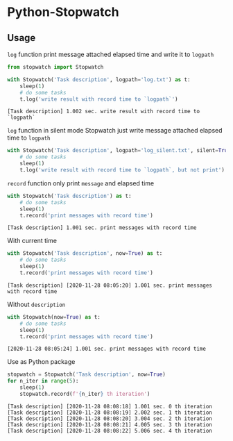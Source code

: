 # Python-Stopwatch

## Usage

`log` function print message attached elapsed time and write it to `logpath`
```python
from stopwatch import Stopwatch

with Stopwatch('Task description', logpath='log.txt') as t:
    sleep(1)
    # do some tasks
    t.log('write result with record time to `logpath`')
```
```
[Task description] 1.002 sec. write result with record time to `logpath`
```

`log` function in silent mode Stopwatch just write message attached elapsed time to `logpath`
```python
with Stopwatch('Task description', logpath='log_silent.txt', silent=True) as t:
    # do some tasks
    sleep(1)
    t.log('write result with record time to `logpath`, but not print')
```

`record` function only print `message` and elapsed time
```python
with Stopwatch('Task description') as t:
    # do some tasks
    sleep(1)
    t.record('print messages with record time')
```
```
[Task description] 1.001 sec. print messages with record time
```

With current time
```python
with Stopwatch('Task description', now=True) as t:
    # do some tasks
    sleep(1)
    t.record('print messages with record time')
```
```
[Task description] [2020-11-28 08:05:20] 1.001 sec. print messages with record time
```

Without `description`
```python
with Stopwatch(now=True) as t:
    # do some tasks
    sleep(1)
    t.record('print messages with record time')
```
```
[2020-11-28 08:05:24] 1.001 sec. print messages with record time
```

Use as Python package
```python
stopwatch = Stopwatch('Task description', now=True)
for n_iter in range(5):
    sleep(1)
    stopwatch.record(f'{n_iter} th iteration')
```
```
[Task description] [2020-11-28 08:08:18] 1.001 sec. 0 th iteration
[Task description] [2020-11-28 08:08:19] 2.002 sec. 1 th iteration
[Task description] [2020-11-28 08:08:20] 3.004 sec. 2 th iteration
[Task description] [2020-11-28 08:08:21] 4.005 sec. 3 th iteration
[Task description] [2020-11-28 08:08:22] 5.006 sec. 4 th iteration
```